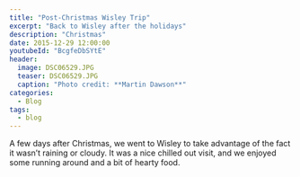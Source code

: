 ```yaml
---
title: "Post-Christmas Wisley Trip"
excerpt: "Back to Wisley after the holidays"
description: "Christmas"
date: 2015-12-29 12:00:00
youtubeId: "BcgfeDbSYtE"
header:
  image: DSC06529.JPG
  teaser: DSC06529.JPG
  caption: "Photo credit: **Martin Dawson**"
categories:
  - Blog
tags:
  - blog
---
```

A few days after Christmas, we went to Wisley to take advantage of the fact it wasn’t raining or cloudy.
It was a nice chilled out visit, and we enjoyed some running around and a bit of hearty food.
